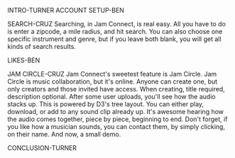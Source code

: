 INTRO-TURNER
ACCOUNT SETUP-BEN

SEARCH-CRUZ
Searching, in Jam Connect, is real easy. All you have to do is enter a zipcode, a mile radius, and hit search. You can also choose one specific instrument and genre, but if you leave both blank, you will get all kinds of search results.

LIKES-BEN

JAM CIRCLE-CRUZ
Jam Connect's sweetest feature is Jam Circle.
Jam Circle is music collaboration, but it's online.
Anyone can create one, but only creators and those invited have access.
When creating, title required, description optional.
After some user uploads, you'll see how the audio stacks up.
This is powered by D3's tree layout.
You can either play, download, or add to any sound clip already up.
It's awesome hearing how the audio comes together, piece by piece, beginning to end.
Don't forget, if you like how a musician sounds, you can contact them, by simply clicking, on their name.
And now, a small demo.

CONCLUSION-TURNER
